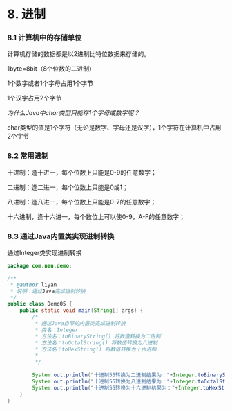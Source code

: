 # 8. 进制

### 8.1 计算机中的存储单位

计算机存储的数据都是以2进制比特位数据来存储的。

1byte=8bit（8个位数的二进制）



1个数字或者1个字母占用1个字节

1个汉字占用2个字节



*为什么Java中char类型只能存1个字母或数字呢？*

char类型的值是1个字符（无论是数字、字母还是汉字），1个字符在计算机中占用2个字节



### 8.2 常用进制

十进制：逢十进一，每个位数上只能是0-9的任意数字；

二进制：逢二进一，每个位数上只能是0或1；

八进制：逢八进一，每个位数上只能是0-7的任意数字；

十六进制，逢十六进一，每个数位上可以使0-9，A-F的任意数字；



### 8.3 通过Java内置类实现进制转换

通过Integer类实现进制转换

```java
package com.neu.demo;

/**
 * @author liyan 
 * 说明：通过Java完成进制转换
 */
public class Demo05 {
	public static void main(String[] args) {
		/*
		 * 通过Java自带的内置类完成进制转换
		 * 类名：Integer
		 * 方法名：toBinaryString() 将数值转换为二进制
		 * 方法名：toOctalString() 将数值转换为八进制
		 * 方法名：toHexString() 将数值转换为十六进制
		 * 
		 */
		
		System.out.println("十进制55转换为二进制结果为："+Integer.toBinaryString(55));
		System.out.println("十进制55转换为八进制结果为："+Integer.toOctalString(55));
		System.out.println("十进制55转换为十六进制结果为："+Integer.toHexString(55));	
	}
}
```

